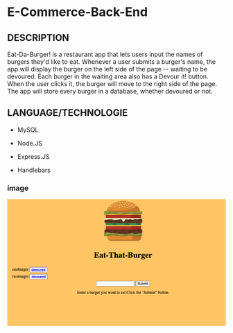 # E-Commerce-Back-End

## DESCRIPTION

Eat-Da-Burger! is a restaurant app that lets users input the names of burgers they'd like to eat. Whenever a user submits a burger's name, the app will display the burger on the left side of the page -- waiting to be devoured. Each burger in the waiting area also has a Devour it! button. When the user clicks it, the burger will move to the right side of the page. The app will store every burger in a database, whether devoured or not.

## LANGUAGE/TECHNOLOGIE

* MySQL

* Node.JS

* Express.JS

* Handlebars

### image

![click me](./img.png)

